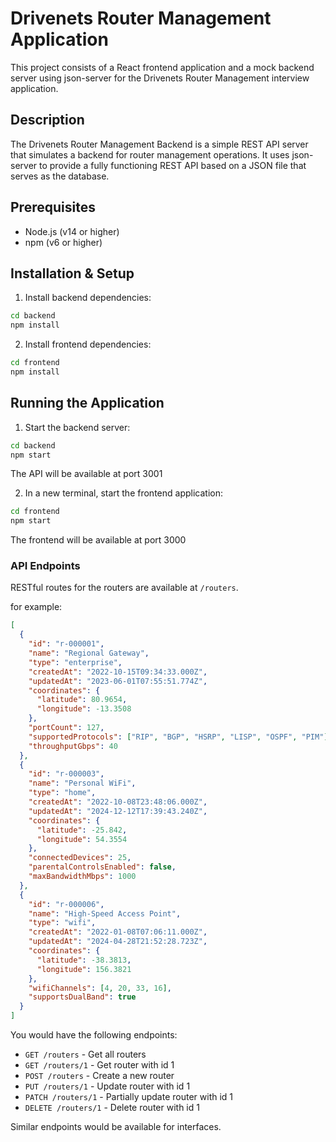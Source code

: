 # Drivenets Router Management Application

This project consists of a React frontend application and a mock backend server using json-server for the Drivenets Router Management interview application.

## Description

The Drivenets Router Management Backend is a simple REST API server that simulates a backend for router management operations. It uses json-server to provide a fully functioning REST API based on a JSON file that serves as the database.

## Prerequisites

- Node.js (v14 or higher)
- npm (v6 or higher)

## Installation & Setup

1. Install backend dependencies:

```bash
cd backend
npm install
```

2. Install frontend dependencies:

```bash
cd frontend
npm install
```

## Running the Application

1. Start the backend server:

```bash
cd backend
npm start
```

The API will be available at port 3001

2. In a new terminal, start the frontend application:

```bash
cd frontend
npm start
```

The frontend will be available at port 3000

### API Endpoints

RESTful routes for the routers are available at `/routers`.

for example:

```json
[
  {
    "id": "r-000001",
    "name": "Regional Gateway",
    "type": "enterprise",
    "createdAt": "2022-10-15T09:34:33.000Z",
    "updatedAt": "2023-06-01T07:55:51.774Z",
    "coordinates": {
      "latitude": 80.9654,
      "longitude": -13.3508
    },
    "portCount": 127,
    "supportedProtocols": ["RIP", "BGP", "HSRP", "LISP", "OSPF", "PIM"],
    "throughputGbps": 40
  },
  {
    "id": "r-000003",
    "name": "Personal WiFi",
    "type": "home",
    "createdAt": "2022-10-08T23:48:06.000Z",
    "updatedAt": "2024-12-12T17:39:43.240Z",
    "coordinates": {
      "latitude": -25.842,
      "longitude": 54.3554
    },
    "connectedDevices": 25,
    "parentalControlsEnabled": false,
    "maxBandwidthMbps": 1000
  },
  {
    "id": "r-000006",
    "name": "High-Speed Access Point",
    "type": "wifi",
    "createdAt": "2022-01-08T07:06:11.000Z",
    "updatedAt": "2024-04-28T21:52:28.723Z",
    "coordinates": {
      "latitude": -38.3813,
      "longitude": 156.3821
    },
    "wifiChannels": [4, 20, 33, 16],
    "supportsDualBand": true
  }
]
```

You would have the following endpoints:

- `GET /routers` - Get all routers
- `GET /routers/1` - Get router with id 1
- `POST /routers` - Create a new router
- `PUT /routers/1` - Update router with id 1
- `PATCH /routers/1` - Partially update router with id 1
- `DELETE /routers/1` - Delete router with id 1

Similar endpoints would be available for interfaces.
